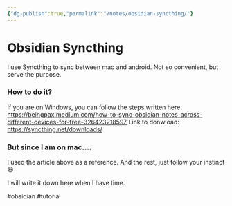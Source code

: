 ```yaml
---
{"dg-publish":true,"permalink":"/notes/obsidian-syncthing/"}
---
```



# Obsidian Syncthing

I use Syncthing to sync between mac and android. 
Not so convenient, but serve the purpose. 
 
### How to do it?
If you are on Windows, you can follow the steps written here:
https://beingpax.medium.com/how-to-sync-obsidian-notes-across-different-devices-for-free-326423218597
Link to donwload:  https://syncthing.net/downloads/

### But since I am on mac....
I used the article above as a reference.
And the rest, just follow your instinct 😆

I will write it down here when I have time.




#obsidian #tutorial 